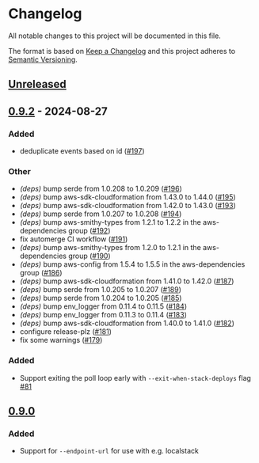 # Changelog

All notable changes to this project will be documented in this file.

The format is based on [Keep a Changelog](http://keepachangelog.com/en/1.0.0/) and this project adheres to [Semantic Versioning](http://semver.org/spec/v2.0.0.html).

## [Unreleased]

## [0.9.2](https://github.com/simonrw/cftail/compare/v0.9.1...v0.9.2) - 2024-08-27

### Added
- deduplicate events based on id ([#197](https://github.com/simonrw/cftail/pull/197))

### Other
- *(deps)* bump serde from 1.0.208 to 1.0.209 ([#196](https://github.com/simonrw/cftail/pull/196))
- *(deps)* bump aws-sdk-cloudformation from 1.43.0 to 1.44.0 ([#195](https://github.com/simonrw/cftail/pull/195))
- *(deps)* bump aws-sdk-cloudformation from 1.42.0 to 1.43.0 ([#193](https://github.com/simonrw/cftail/pull/193))
- *(deps)* bump serde from 1.0.207 to 1.0.208 ([#194](https://github.com/simonrw/cftail/pull/194))
- *(deps)* bump aws-smithy-types from 1.2.1 to 1.2.2 in the aws-dependencies group ([#192](https://github.com/simonrw/cftail/pull/192))
- fix automerge CI workflow ([#191](https://github.com/simonrw/cftail/pull/191))
- *(deps)* bump aws-smithy-types from 1.2.0 to 1.2.1 in the aws-dependencies group ([#190](https://github.com/simonrw/cftail/pull/190))
- *(deps)* bump aws-config from 1.5.4 to 1.5.5 in the aws-dependencies group ([#186](https://github.com/simonrw/cftail/pull/186))
- *(deps)* bump aws-sdk-cloudformation from 1.41.0 to 1.42.0 ([#187](https://github.com/simonrw/cftail/pull/187))
- *(deps)* bump serde from 1.0.205 to 1.0.207 ([#189](https://github.com/simonrw/cftail/pull/189))
- *(deps)* bump serde from 1.0.204 to 1.0.205 ([#185](https://github.com/simonrw/cftail/pull/185))
- *(deps)* bump env_logger from 0.11.4 to 0.11.5 ([#184](https://github.com/simonrw/cftail/pull/184))
- *(deps)* bump env_logger from 0.11.3 to 0.11.4 ([#183](https://github.com/simonrw/cftail/pull/183))
- *(deps)* bump aws-sdk-cloudformation from 1.40.0 to 1.41.0 ([#182](https://github.com/simonrw/cftail/pull/182))
- configure release-plz ([#181](https://github.com/simonrw/cftail/pull/181))
- fix some warnings ([#179](https://github.com/simonrw/cftail/pull/179))

### Added

- Support exiting the poll loop early with `--exit-when-stack-deploys` flag [#81]

## [0.9.0]

### Added

- Support for `--endpoint-url` for use with e.g. localstack


[Unreleased]: https://github.com/simonrw/rust-fitsio/compare/v0.9.0...HEAD
[0.9.0]: https://github.com/simonrw/rust-fitsio/compare/v0.8.0...v0.9.0
[#81]: https://github.com/simonrw/cftail/pull/81
